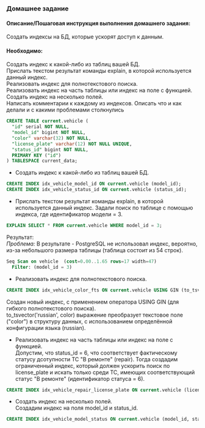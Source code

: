 ### Домашнее задание ###

#### Описание/Пошаговая инструкция выполнения домашнего задания: ####   
Создать индексы на БД, которые ускорят доступ к данным.    
#### Необходимо: ####   
Создать индекс к какой-либо из таблиц вашей БД.   
Прислать текстом результат команды explain, в которой используется данный индекс.   
Реализовать индекс для полнотекстового поиска.    
Реализовать индекс на часть таблицы или индекс на поле с функцией.    
Создать индекс на несколько полей.      
  Написать комментарии к каждому из индексов. Описать что и как делали и с какими проблемами столкнулись    

```sql
CREATE TABLE current.vehicle (
  "id" serial NOT NULL,
  "model_id" bigint NOT NULL,
  "color" varchar(32) NOT NULL,
  "license_plate" varchar(12) NOT NULL UNIQUE,
  "status_id" bigint NOT NULL,
  PRIMARY KEY ("id")
) TABLESPACE current_data;
```
- Создать индекс к какой-либо из таблиц вашей БД.    
```sql
CREATE INDEX idx_vehicle_model_id ON current.vehicle (model_id);    
CREATE INDEX idx_vehicle_status_id ON current.vehicle (status_id);
```
- Прислать текстом результат команды explain, в которой используется данный индекс.
  Задали поиск по таблице с помощью индекса, где идентификатор модели = 3.
```sql
EXPLAIN SELECT * FROM current.vehicle WHERE model_id = 3;
```
Результат:  
  *Проблема:* В результате - PostgreSQL не использовал индекс, вероятно, из-за небольшого размера таблицы (таблица состоит из 54 строк). 
```sql
Seq Scan on vehicle  (cost=0.00..1.65 rows=17 width=47)
  Filter: (model_id = 3)
```
- Реализовать индекс для полнотекстового поиска.        
```sql
CREATE INDEX idx_vehicle_color_fts ON current.vehicle USING GIN (to_tsvector('russian', color));
```
  Создан новый индекс, с применением оператора USING GIN (для гибкого полнотекстового поиска).    
  to_tsvector('russian', color) выражение преобразует текстовое поле ("color") в структуру данных, с использованием определённой конфигурации языка (russian).     

- Реализовать индекс на часть таблицы или индекс на поле с функцией.  
 Допустим, что status_id = 6, что соответствует фактическому статусу дсотупности ТС "В ремонте" (repair).
 Тогда создадим ограниченный индекс, который должен ускорить поиск по license_plate и искать только среди ТС, имеющих соответствующий статус "В ремонте" (идентификатор статуса = 6). 
```sql
CREATE INDEX idx_vehicle_repair_license_plate ON current.vehicle (license_plate) WHERE status_id = 6;
```

- Создать индекс на несколько полей.     
  Создадим индекс на поля model_id и status_id.
```sql
CREATE INDEX idx_vehicle_model_status ON current.vehicle (model_id, status_id);
```

